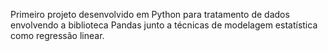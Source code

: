 Primeiro projeto desenvolvido em Python para tratamento de dados envolvendo a biblioteca Pandas junto a técnicas de modelagem estatística como regressão linear.
